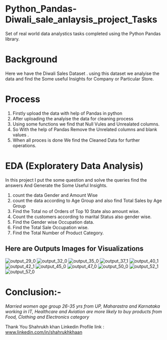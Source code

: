 # Python_Pandas-Diwali_sale_anlaysis_project_Tasks
Set of real world data analystics tasks completed using the Python Pandas library.
# Background
Here we have the Diwali Sales Dataset . using this dataset we analyise the data and find the Some useful Insights for Company or Particular Store.
# Process
1. Firstly upload the data with help of Pandas in python
2. After uploading the analyise the data for cleaning process
3. Using some functions we find that Null Vules and Unrealated columns.
4. So With the help of Pandas Remove the Unrelated columns and blank values .
5. When all proces is done We find the Cleaned Data  for further operations.
# EDA (Exploratery Data Analysis)
In this project I put the some question and solve the queries find the answers And 
Generate the Some Useful Insights.
1. count the data Gender and Amount Wise
2. count the data according to Age Group and also find Total Sales by Age Group
3. Find the Total no of Orders of Top 10 State also amount wise.
4. Count the customers according to marital Status also gender wise.
5. Find the Gender wise Occupation data.
6. Find the Total Sale Occupation wise.
7. Find the Total Number of Product Category.
## Here are Outputs Images for Visualizations

![output_29_0](https://github.com/Shahrukhkhan1580/Python_Diwali_Sale_Analysis_Project/assets/169712366/5b8993b8-537a-495b-80b1-a4a97e0a44aa)
![output_32_0](https://github.com/Shahrukhkhan1580/Python_Diwali_Sale_Analysis_Project/assets/169712366/fc5112d3-b97e-43c6-ada3-abc4bd2b43e1)
![output_35_0](https://github.com/Shahrukhkhan1580/Python_Diwali_Sale_Analysis_Project/assets/169712366/e55bbd60-62db-476e-94bd-e158c810a9a5)
![output_37_1](https://github.com/Shahrukhkhan1580/Python_Diwali_Sale_Analysis_Project/assets/169712366/2b516411-af7d-4b3e-887e-341196f9381e)
![output_40_1](https://github.com/Shahrukhkhan1580/Python_Diwali_Sale_Analysis_Project/assets/169712366/7d1572a4-b2df-430f-90b2-a1bfae3eeb98)
![output_42_1](https://github.com/Shahrukhkhan1580/Python_Diwali_Sale_Analysis_Project/assets/169712366/4bf73786-cc5e-4ed0-aba2-67d737978efd)
![output_45_0](https://github.com/Shahrukhkhan1580/Python_Diwali_Sale_Analysis_Project/assets/169712366/075848a0-e017-4c4e-9f60-05b5a9216e78)
![output_47_0](https://github.com/Shahrukhkhan1580/Python_Diwali_Sale_Analysis_Project/assets/169712366/4781ea8a-1286-4bfb-89b0-f5c573cc08cf)
![output_50_0](https://github.com/Shahrukhkhan1580/Python_Diwali_Sale_Analysis_Project/assets/169712366/c113b811-0b62-498e-bd71-bff0e135e3dc)
![output_52_1](https://github.com/Shahrukhkhan1580/Python_Diwali_Sale_Analysis_Project/assets/169712366/55c2b77d-d140-49f8-b82a-2ba03a3a7df6)
![output_57_0](https://github.com/Shahrukhkhan1580/Python_Diwali_Sale_Analysis_Project/assets/169712366/25747cd0-5c82-43cf-9675-5ea286a2ed92)


# **Conclusion:-**
*Married women age group 26-35 yrs from UP,  Maharastra and Karnataka working in IT, Healthcare and Aviation are more likely to buy products from Food, Clothing and Electronics category*



Thank You                                                                     Shahrukh khan 
Linkedin Profile link  :  www.linkedin.com/in/shahrukhkhaan  
